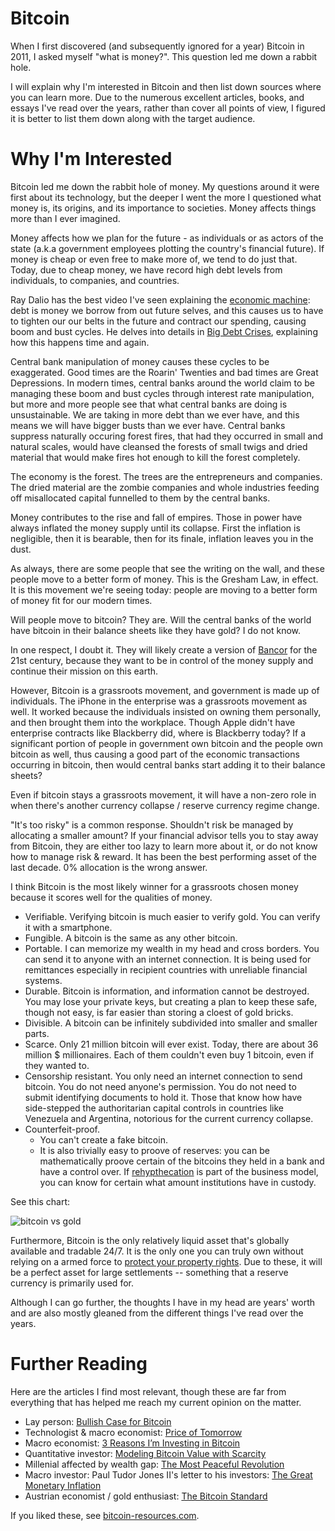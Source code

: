 
# Bitcoin

When I first discovered (and subsequently ignored for a year) Bitcoin in 2011, I asked myself "what is money?". This question led me down a rabbit hole.

I will explain why I'm interested in Bitcoin and then list down sources where you can learn more. Due to the numerous excellent articles, books, and essays I've read over the years, rather than cover all points of view, I figured it is better to list them down along with the target audience.

# Why I'm Interested

Bitcoin led me down the rabbit hole of money. My questions around it were first about its technology, but the deeper I went the more I questioned what money is, its origins, and its importance to societies. Money affects things more than I ever imagined.

Money affects how we plan for the future - as individuals or as actors of the state (a.k.a government employees plotting the country's financial future). If money is cheap or even free to make more of, we tend to do just that. Today, due to cheap money, we have record high debt levels from individuals, to companies, and countries.

Ray Dalio has the best video I've seen explaining the [economic machine](https://www.youtube.com/watch?v=PHe0bXAIuk0): debt is money we borrow from out future selves, and this causes us to have to tighten our our belts in the future and contract our spending, causing boom and bust cycles. He delves into details in [Big Debt Crises](https://www.principles.com/big-debt-crises/), explaining how this happens time and again.

Central bank manipulation of money causes these cycles to be exaggerated. Good times are the Roarin' Twenties and bad times are Great Depressions. In modern times, central banks around the world claim to be managing these boom and bust cycles through interest rate manipulation, but more and more people see that what central banks are doing is unsustainable. We are taking in more debt than we ever have, and this means we will have bigger busts than we ever have. Central banks suppress naturally occuring forest fires, that had they occurred in small and natural scales, would have cleansed the forests of small twigs and dried material that would make fires hot enough to kill the forest completely.

The economy is the forest. The trees are the entrepreneurs and companies. The dried material are the zombie companies and whole industries feeding off misallocated capital funnelled to them by the central banks.

Money contributes to the rise and fall of empires. Those in power have always inflated the money supply until its collapse. First the inflation is negligible, then it is bearable, then for its finale, inflation leaves you in the dust.

As always, there are some people that see the writing on the wall, and these people move to a better form of money. This is the Gresham Law, in effect. It is this movement we're seeing today: people are moving to a better form of money fit for our modern times.

Will people move to bitcoin? They are. Will the central banks of the world have bitcoin in their balance sheets like they have gold? I do not know.

In one respect, I doubt it. They will likely create a version of [Bancor](https://en.wikipedia.org/wiki/Bancor) for the 21st century, because they want to be in control of the money supply and continue their mission on this earth.

However, Bitcoin is a grassroots movement, and government is made up of individuals. The iPhone in the enterprise was a grassroots movement as well. It worked because the individuals insisted on owning them personally, and then brought them into the workplace. Though Apple didn't have enterprise contracts like Blackberry did, where is Blackberry today? If a significant portion of people in government own bitcoin and the people own bitcoin as well, thus causing a good part of the economic transactions occurring in bitcoin, then would central banks start adding it to their balance sheets?

Even if bitcoin stays a grassroots movement, it will have a non-zero role in when there's another currency collapse / reserve currency regime change.

"It's too risky" is a common response. Shouldn't risk be managed by allocating a smaller amount? If your financial advisor tells you to stay away from Bitcoin, they are either too lazy to learn more about it, or do not know how to manage risk & reward. It has been the best performing asset of the last decade. 0% allocation is the wrong answer.

I think Bitcoin is the most likely winner for a grassroots chosen money because it scores well for the qualities of money.

- Verifiable. Verifying bitcoin is much easier to verify gold. You can verify it with a smartphone.
- Fungible. A bitcoin is the same as any other bitcoin.
- Portable. I can memorize my wealth in my head and cross borders. You can send it to anyone with an internet connection. It is being used for remittances especially in recipient countries with unreliable financial systems.
- Durable. Bitcoin is information, and information cannot be destroyed. You may lose your private keys, but creating a plan to keep these safe, though not easy, is far easier than storing a cloest of gold bricks.
- Divisible. A bitcoin can be infinitely subdivided into smaller and smaller parts.
- Scarce. Only 21 million bitcoin will ever exist. Today, there are about 36 million $ millionaires. Each of them couldn't even buy 1 bitcoin, even if they wanted to.
- Censorship resistant. You only need an internet connection to send bitcoin. You do not need anyone's permission. You do not need to submit identifying documents to hold it. Those that know how have side-stepped the authoritarian capital controls in countries like Venezuela and Argentina, notorious for the current currency collapse.
- Counterfeit-proof.
  - You can't create a fake bitcoin.
  - It is also trivially easy to proove of reserves: you can be mathematically proove certain of the bitcoins they held in a bank and have a control over. If [rehypthecation](https://www.investopedia.com/terms/r/rehypothecation.asp) is part of the business model, you can know for certain what amount institutions have in custody.

See this chart:

![bitcoin vs gold](https://cdn-images-1.medium.com/max/1600/1*rVgI62Reha0MnvUiWC0SXg.png)

Furthermore, Bitcoin is the only relatively liquid asset that's globally available and tradable 24/7. It is the only one you can truly own without relying on a armed force to [protect your property rights](https://medium.com/@hasufly/bitcoin-and-the-promise-of-independent-property-rights-8f10e5c7efa8). Due to these, it will be a perfect asset for large settlements -- something that a reserve currency is primarily used for.

Although I can go further, the thoughts I have in my head are years' worth and are also mostly gleaned from the different things I've read over the years.

# Further Reading

Here are the articles I find most relevant, though these are far from everything that has helped me reach my current opinion on the matter.

- Lay person: [Bullish Case for Bitcoin](https://medium.com/@vijayboyapati/the-bullish-case-for-bitcoin-6ecc8bdecc1)
- Technologist & macro economist: [Price of Tomorrow](https://www.amazon.com/Price-Tomorrow-Deflation-Abundant-Future/dp/1999257405)
- Macro economist: [3 Reasons I’m Investing in Bitcoin](https://www.lynalden.com/invest-in-bitcoin/)
- Quantitative investor: [Modeling Bitcoin Value with Scarcity](https://medium.com/@100trillionUSD/modeling-bitcoins-value-with-scarcity-91fa0fc03e25)
- Millenial affected by wealth gap: [The Most Peaceful Revolution](https://medium.com/@nic__carter/a-most-peaceful-revolution-8b63b64c203e)
- Macro investor: Paul Tudor Jones II's letter to his investors: [The Great Monetary Inflation](https://www.docdroid.net/H1fuimX/the-great-monetary-inflation-pdf#page=6)
- Austrian economist / gold enthusiast: [The Bitcoin Standard](https://amzn.to/2TLl5RP)

If you liked these, see [bitcoin-resources.com](https://bitcoin-resources.com/).
